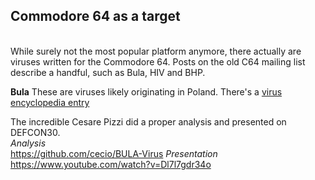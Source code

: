 <h2>Commodore 64 as a target</h2>
<br>
While surely not the most popular platform anymore, there actually are viruses written for the Commodore 64. 
Posts on the old C64 mailing list describe a handful, such as Bula, HIV and BHP.

**Bula**
These are viruses likely originating in Poland. There's a [virus encyclopedia entry](http://virus.wikidot.com/bula) 

The incredible Cesare Pizzi did a proper analysis and presented on DEFCON30.<br>
*Analysis*<br>
https://github.com/cecio/BULA-Virus
*Presentation*<br>
https://www.youtube.com/watch?v=Dl7l7gdr34o


